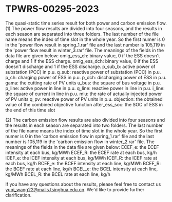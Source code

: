 # TPWRS-00295-2023
The quasi-static time series result for both power and carbon emission flow.
(1) The power flow results are divided into four seasons, and the results in each season are separated into three folders. The last number of the file name means the index of time slot in the whole year. So the first numer is 0 in the 'power flow result in spring_1.rar' file and the last number is 105,119 in the 'power flow result in winter_3.rar' file. The meanings of the fields in the data file are given below:
omig_ess_ch: binary value, 0 if the ESS doesn't charge and 1 if the ESS charge.
omig_ess_dch: binary value, 0 if the ESS doesn't discharge and 1 if the ESS discharge.
p_sub_b: active power of substation (PCC) in p.u.
q_sub: reactive power of substation (PCC) in p.u.
p_ch: charging power of ESS in p.u.
p_dch: discharging power of ESS in p.u.
gama: the cutting rate of PV units
u_bus: the square of bus voltage in p.u.
p_line: active power in line in p.u.
q_line: reactive power in line in p.u.
i_line: the square of current in line in p.u.
miu: the rate of actually injected power of PV units
q_pv: reactive power of PV units in p.u.
objection: the obtained value of the combined objective function
after_ess_soc: the SOC of ESS in the end of this time slot

(2) The carbon emission flow results are also divided into four seasons and the results in each season are separated into two folders. The last number of the file name means the index of time slot in the whole year. So the first numer is 0 in the 'carbon emission flow in spring_1.rar' file and the last number is 105,119 in the 'carbon emission flow in winter_2.rar' file. The meanings of the fields in the data file are given below:
ECEF_e: the ECEF intensity at each bus, kg/MWh
ECEF_R: the ECEF rate at each bus, kg/h
ICEF_e: the ICEF intensity at each bus, kg/MWh
ICEF_R: the ICEF rate at each bus, kg/h
BCEF_e: the BCEF intensity at each line, kg/MWh
BCEF_R: the BCEF rate at each line, kg/h
BCEL_e: the BCEL intensity at each line, kg/MWh
BCEL_R: the BCEL rate at each line, kg/h

If you have any questions about the results, please feel free to contact us yuqi_wang22@mails.tsinghua.edu.cn. We'd like to provide further clarification.
